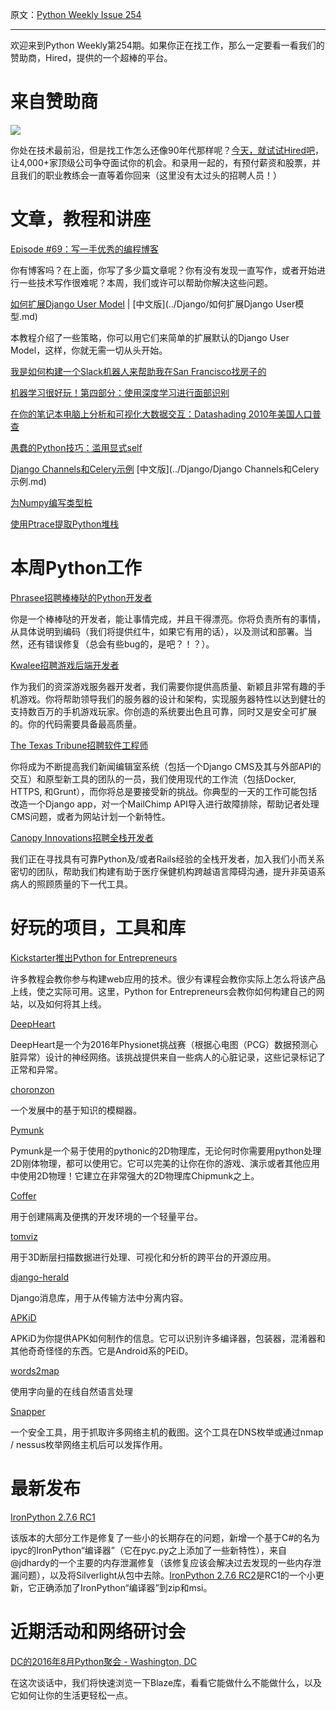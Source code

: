 原文：[Python Weekly Issue 254](http://us2.campaign-archive2.com/?u=e2e180baf855ac797ef407fc7&id=289a703264&e=148158c7b4)

---

欢迎来到Python Weekly第254期。如果你正在找工作，那么一定要看一看我们的赞助商，Hired，提供的一个超棒的平台。


# 来自赞助商

[![](https://gallery.mailchimp.com/e2e180baf855ac797ef407fc7/images/7394541b-6b55-4fde-8756-6b7547029f1b.png)](https://hired.com/?utm_source=newsletters&amp;utm_medium=pythonweekly&amp;utm_campaign=q3-16)

你处在技术最前沿，但是找工作怎么还像90年代那样呢？[今天，就试试Hired吧](https://hired.com/?utm_source=newsletters&amp;utm_medium=pythonweekly&amp;utm_campaign=q3-16)，让4,000+家顶级公司争夺面试你的机会。和录用一起的，有预付薪资和股票，并且我们的职业教练会一直等着你回来（这里没有太过头的招聘人员！）


# 文章，教程和讲座

[Episode #69：写一手优秀的编程博客](https://talkpython.fm/episodes/show/69/write-an-excellent-programming-blog)

你有博客吗？在上面，你写了多少篇文章呢？你有没有发现一直写作，或者开始进行一些技术写作很难呢？本周，我们或许可以帮助你解决这些问题。

[如何扩展Django User Model](http://simpleisbetterthancomplex.com/tutorial/2016/07/22/how-to-extend-django-user-model.html) | [中文版](../Django/如何扩展Django User模型.md)

本教程介绍了一些策略，你可以用它们来简单的扩展默认的Django User Model，这样，你就无需一切从头开始。

[我是如何构建一个Slack机器人来帮助我在San Francisco找房子的](https://www.dataquest.io/blog/apartment-finding-slackbot/)

[机器学习很好玩！第四部分：使用深度学习进行面部识别](https://medium.com/@ageitgey/machine-learning-is-fun-part-4-modern-face-recognition-with-deep-learning-c3cffc121d78)

[在你的笔记本电脑上分析和可视化大数据交互：Datashading 2010年美国人口普查](https://www.continuum.io/blog/developer-blog/analyzing-visualizing-big-data-interactively-laptop-datashading)

[愚蠢的Python技巧：滥用显式self](https://medium.com/@hwayne/stupid-python-tricks-abusing-explicit-self-53d46b72e9e0)

[Django Channels和Celery示例](http://vincenttide.com/blog/1/django-channels-and-celery-example/) [中文版](../Django/Django Channels和Celery示例.md)

[为Numpy编写类型桩](http://www.machinalis.com/blog/writing-type-stubs-for-numpy/)

[使用Ptrace提取Python堆栈](https://eklitzke.org/extracting-the-python-stack-using-ptrace)


# 本周Python工作

[Phrasee招聘棒棒哒的Python开发者](http://jobs.pythonweekly.com/jobs/awesome-python-developer/)

你是一个棒棒哒的开发者，能让事情完成，并且干得漂亮。你将负责所有的事情，从具体说明到编码（我们将提供红牛，如果它有用的话），以及测试和部署。当然，还有错误修复（总会有些bug的，是吧？！？）。

[Kwalee招聘游戏后端开发者](http://jobs.pythonweekly.com/jobs/game-backend-developer/)

作为我们的资深游戏服务器开发者，我们需要你提供高质量、新颖且非常有趣的手机游戏。你将帮助领导我们的服务器的设计和架构，实现服务器特性以达到健壮的支持数百万的手机游戏玩家。你创造的系统要出色且可靠，同时又是安全可扩展的。你的代码需要具备最高质量。

[The Texas Tribune招聘软件工程师](http://jobs.pythonweekly.com/jobs/software-engineer-15/)  

你将成为不断提高我们新闻编辑室系统（包括一个Django CMS及其与外部API的交互）和原型新工具的团队的一员，我们使用现代的工作流（包括Docker, HTTPS, 和Grunt），而你将总是要接受新的挑战。你典型的一天的工作可能包括改造一个Django app，对一个MailChimp API导入进行故障排除，帮助记者处理CMS问题，或者为网站计划一个新特性。

[Canopy Innovations招聘全栈开发者](http://jobs.pythonweekly.com/jobs/full-stack-developer-4/)

我们正在寻找具有可靠Python及/或者Rails经验的全栈开发者，加入我们小而关系密切的团队，帮助我们构建有助于医疗保健机构跨越语言障碍沟通，提升非英语系病人的照顾质量的下一代工具。


# 好玩的项目，工具和库

[Kickstarter推出Python for Entrepreneurs](https://www.kickstarter.com/projects/mikeckennedy/python-for-entrepreneurs-video-course)

许多教程会教你参与构建web应用的技术。很少有课程会教你实际上怎么将该产品上线，使之实际可用。这里，Python for Entrepreneurs会教你如何构建自己的网站，以及如何将其上线。

[DeepHeart](https://github.com/jisaacso/DeepHeart)

DeepHeart是一个为2016年Physionet挑战赛（根据心电图（PCG）数据预测心脏异常）设计的神经网络。该挑战提供来自一些病人的心脏记录，这些记录标记了正常和异常。

[choronzon](https://github.com/CENSUS/choronzon)

一个发展中的基于知识的模糊器。

[Pymunk](http://www.pymunk.org/en/latest/)

Pymunk是一个易于使用的pythonic的2D物理库，无论何时你需要用python处理2D刚体物理，都可以使用它。它可以完美的让你在你的游戏、演示或者其他应用中使用2D物理！它建立在非常强大的2D物理库Chipmunk之上。

[Coffer](https://github.com/Max00355/Coffer)

用于创建隔离及便携的开发环境的一个轻量平台。

[tomviz](https://github.com/OpenChemistry/tomviz)

用于3D断层扫描数据进行处理、可视化和分析的跨平台的开源应用。

[django-herald](https://github.com/worthwhile/django-herald)

Django消息库，用于从传输方法中分离内容。

[APKiD](https://github.com/rednaga/APKiD)

APKiD为你提供APK如何制作的信息。它可以识别许多编译器，包装器，混淆器和其他奇奇怪怪的东西。它是Android系的PEiD。

[words2map](https://github.com/overlap-ai/words2map)

使用字向量的在线自然语言处理

[Snapper](https://github.com/dxa4481/Snapper)

一个安全工具，用于抓取许多网络主机的截图。这个工具在DNS枚举或通过nmap / nessus枚举网络主机后可以发挥作用。


# 最新发布

[IronPython 2.7.6 RC1](https://github.com/IronLanguages/main/releases/tag/ipy-2.7.6-rc1)

该版本的大部分工作是修复了一些小的长期存在的问题，新增一个基于C#的名为ipyc的IronPython“编译器”（它在pyc.py之上添加了一些新特性），来自@jdhardy的一个主要的内存泄漏修复（该修复应该会解决过去发现的一些内存泄漏问题），以及将Silverlight从包中去除。[IronPython 2.7.6 RC2](https://github.com/IronLanguages/main/releases/tag/ipy-2.7.6-rc2)是RC1的一个小更新，它正确添加了IronPython“编译器”到zip和msi。


# 近期活动和网络研讨会

[DC的2016年8月Python聚会 - Washington, DC](http://www.meetup.com/DCPython/events/231925808/)

在这次谈话中，我们将快速浏览一下Blaze库，看看它能做什么不能做什么，以及它如何让你的生活更轻松一点。